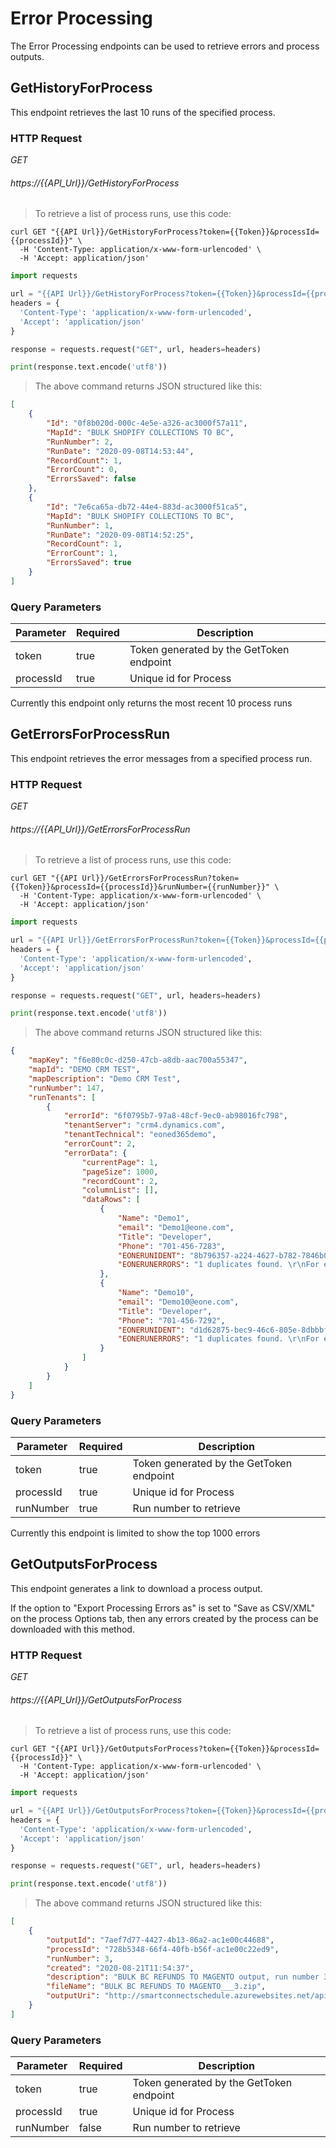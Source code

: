 # Error Processing

The Error Processing endpoints can be used to retrieve errors and process outputs.

## GetHistoryForProcess
This endpoint retrieves the last 10 runs of the specified process.

### HTTP Request

<div class="api-endpoint">
	<div class="endpoint-data">
		<i class="label label-get">GET</i>
		<h6>https://{{API_Url}}/GetHistoryForProcess</h6>
	</div>
</div>

> To retrieve a list of process runs, use this code:

```shell
curl GET "{{API Url}}/GetHistoryForProcess?token={{Token}}&processId={{processId}}" \
  -H 'Content-Type: application/x-www-form-urlencoded' \
  -H 'Accept: application/json' 
```

```python
import requests

url = "{{API Url}}/GetHistoryForProcess?token={{Token}}&processId={{processId}}"
headers = {
  'Content-Type': 'application/x-www-form-urlencoded',
  'Accept': 'application/json'
}

response = requests.request("GET", url, headers=headers)

print(response.text.encode('utf8'))
```

> The above command returns JSON structured like this:

```json
[
    {
        "Id": "0f8b020d-000c-4e5e-a326-ac3000f57a11",
        "MapId": "BULK SHOPIFY COLLECTIONS TO BC",
        "RunNumber": 2,
        "RunDate": "2020-09-08T14:53:44",
        "RecordCount": 1,
        "ErrorCount": 0,
        "ErrorsSaved": false
    },
    {
        "Id": "7e6ca65a-db72-44e4-883d-ac3000f51ca5",
        "MapId": "BULK SHOPIFY COLLECTIONS TO BC",
        "RunNumber": 1,
        "RunDate": "2020-09-08T14:52:25",
        "RecordCount": 1,
        "ErrorCount": 1,
        "ErrorsSaved": true
    }
]
```
### Query Parameters

Parameter | Required | Description
--------- | ------- | -----------
token | true | Token generated by the GetToken endpoint
processId | true | Unique id for Process

<aside class="warning">Currently this endpoint only returns the most recent 10 process runs</aside>

## GetErrorsForProcessRun
This endpoint retrieves the error messages from a specified process run.

### HTTP Request

<div class="api-endpoint">
	<div class="endpoint-data">
		<i class="label label-get">GET</i>
		<h6>https://{{API_Url}}/GetErrorsForProcessRun</h6>
	</div>
</div>

> To retrieve a list of process runs, use this code:

```shell
curl GET "{{API Url}}/GetErrorsForProcessRun?token={{Token}}&processId={{processId}}&runNumber={{runNumber}}" \
  -H 'Content-Type: application/x-www-form-urlencoded' \
  -H 'Accept: application/json' 
```

```python
import requests

url = "{{API Url}}/GetErrorsForProcessRun?token={{Token}}&processId={{processId}}&runNumber={{runNumber}}"
headers = {
  'Content-Type': 'application/x-www-form-urlencoded',
  'Accept': 'application/json'
}

response = requests.request("GET", url, headers=headers)

print(response.text.encode('utf8'))
```

> The above command returns JSON structured like this:

```json
{
    "mapKey": "f6e80c0c-d250-47cb-a8db-aac700a55347",
    "mapId": "DEMO CRM TEST",
    "mapDescription": "Demo CRM Test",
    "runNumber": 147,
    "runTenants": [
        {
            "errorId": "6f0795b7-97a8-48cf-9ec0-ab98016fc798",
            "tenantServer": "crm4.dynamics.com",
            "tenantTechnical": "eoned365demo",
            "errorCount": 2,
            "errorData": {
                "currentPage": 1,
                "pageSize": 1000,
                "recordCount": 2,
                "columnList": [],
                "dataRows": [
                    {
                        "Name": "Demo1",
                        "email": "Demo1@eone.com",
                        "Title": "Developer",
                        "Phone": "701-456-7283",
                        "EONERUNIDENT": "8b796357-a224-4627-b782-7846b0178f60",
                        "EONERUNERRORS": "1 duplicates found. \r\nFor entity 'contact' where 'emailaddress1 = Demo1@eone.com,' in organization 'eoned365demo'\r\n\r\n"
                    },
                    {
                        "Name": "Demo10",
                        "email": "Demo10@eone.com",
                        "Title": "Developer",
                        "Phone": "701-456-7292",
                        "EONERUNIDENT": "d1d62875-bec9-46c6-805e-8dbbbf1e5729",
                        "EONERUNERRORS": "1 duplicates found. \r\nFor entity 'contact' where 'emailaddress1 = Demo10@eone.com,' in organization 'eoned365demo'\r\n\r\n"
                    }
                ]
            }
        }
    ]
}
```
### Query Parameters

Parameter | Required | Description
--------- | ------- | -----------
token | true | Token generated by the GetToken endpoint
processId | true | Unique id for Process
runNumber | true | Run number to retrieve

<aside class="warning">Currently this endpoint is limited to show the top 1000 errors</aside>

## GetOutputsForProcess
This endpoint generates a link to download a process output.

<aside class="notice">
If the option to "Export Processing Errors as" is set to "Save as CSV/XML" on the process Options tab, then any errors created by the process can be downloaded with this method.
</aside>

### HTTP Request

<div class="api-endpoint">
	<div class="endpoint-data">
		<i class="label label-get">GET</i>
		<h6>https://{{API_Url}}/GetOutputsForProcess</h6>
	</div>
</div>

> To retrieve a list of process runs, use this code:

```shell
curl GET "{{API Url}}/GetOutputsForProcess?token={{Token}}&processId={{processId}}" \
  -H 'Content-Type: application/x-www-form-urlencoded' \
  -H 'Accept: application/json' 
```

```python
import requests

url = "{{API Url}}/GetOutputsForProcess?token={{Token}}&processId={{processId}}"
headers = {
  'Content-Type': 'application/x-www-form-urlencoded',
  'Accept': 'application/json'
}

response = requests.request("GET", url, headers=headers)

print(response.text.encode('utf8'))
```

> The above command returns JSON structured like this:

```json
[
    {
        "outputId": "7aef7d77-4427-4b13-86a2-ac1e00c44688",
        "processId": "728b5348-66f4-40fb-b56f-ac1e00c22ed9",
        "runNumber": 3,
        "created": "2020-08-21T11:54:37",
        "description": "BULK BC REFUNDS TO MAGENTO output, run number 3",
        "fileName": "BULK BC REFUNDS TO MAGENTO___3.zip",
        "outputUri": "http://smartconnectschedule.azurewebsites.net/api/getfile?token={{Token}}&key={{key}}"
    }
]
```
### Query Parameters

Parameter | Required | Description
--------- | ------- | -----------
token | true | Token generated by the GetToken endpoint
processId | true | Unique id for Process
runNumber | false | Run number to retrieve
